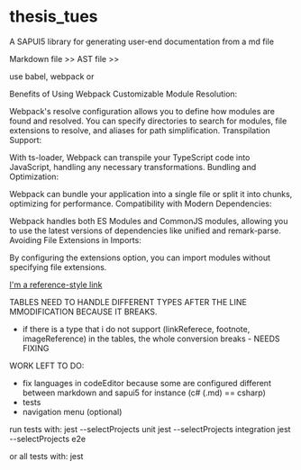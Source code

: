 # thesis_tues

A SAPUI5 library for generating user-end documentation from a md file

Markdown file >> AST file >>

use babel, webpack or

Benefits of Using Webpack
Customizable Module Resolution:

Webpack's resolve configuration allows you to define how modules are found and resolved.
You can specify directories to search for modules, file extensions to resolve, and aliases for path simplification.
Transpilation Support:

With ts-loader, Webpack can transpile your TypeScript code into JavaScript, handling any necessary transformations.
Bundling and Optimization:

Webpack can bundle your application into a single file or split it into chunks, optimizing for performance.
Compatibility with Modern Dependencies:

Webpack handles both ES Modules and CommonJS modules, allowing you to use the latest versions of dependencies like unified and remark-parse.
Avoiding File Extensions in Imports:

By configuring the extensions option, you can import modules without specifying file extensions.

[arbitrary case-insensitive reference text]: https://www.mozilla.org

[I'm a reference-style link][Arbitrary case-insensitive reference text]

TABLES NEED TO HANDLE DIFFERENT TYPES AFTER THE LINE MMODIFICATION BECAUSE IT BREAKS.

- if there is a type that i do not support (linkReferece, footnote, imageReference) in the tables, the whole conversion breaks - NEEDS FIXING

WORK LEFT TO DO:

- fix languages in codeEditor because some are configured different between markdown and sapui5 for instance (c# (.md) == csharp)
- tests
- navigation menu (optional)

run tests with:
jest --selectProjects unit
jest --selectProjects integration
jest --selectProjects e2e

or all tests with:
jest
